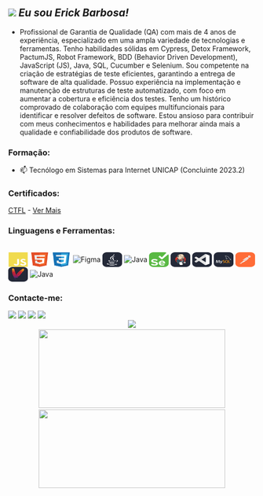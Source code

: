 ## <img src="https://github.com/TheDudeThatCode/TheDudeThatCode/blob/master/Assets/Hi.gif" width="25px"> *Eu sou Erick Barbosa!* &nbsp;

  - Profissional de Garantia de Qualidade (QA) com mais de 4 anos de experiência, especializado em uma ampla variedade de tecnologias e ferramentas. Tenho habilidades sólidas em Cypress, Detox Framework, PactumJS, Robot Framework, BDD (Behavior Driven Development),   JavaScript (JS), Java, SQL, Cucumber e Selenium. Sou competente na criação de estratégias de teste eficientes, garantindo a entrega de software de alta qualidade. Possuo experiência na implementação e manutenção de        estruturas de teste automatizado, com foco em aumentar a cobertura e eficiência dos testes. Tenho um histórico comprovado de colaboração com equipes multifuncionais para identificar e resolver defeitos de software. 
  Estou   ansioso para contribuir com meus conhecimentos e habilidades para melhorar ainda mais a qualidade e confiabilidade dos produtos de software.
  <h3 align="left">Formação:</h3>
  
  - 📫 Tecnólogo em Sistemas para Internet UNICAP (Concluinte 2023.2)

  <h3 align="left">Certificados:</h3>

  [CTFL](https://drive.google.com/file/d/1oC7qRkdaot_YYCRc2n6PsuGJR7-7QZJh/view?usp=sharing) - [Ver Mais](https://drive.google.com/drive/folders/1NhgBdk2O2YtzCqkdqhqB6yZFvUrNmdlf?usp=sharing)
  <h3 align="left">Linguagens e Ferramentas:</h3>
  <div style="display: inline_block"><br>
  <img align="center" alt="Js" height="30" width="40" src="https://raw.githubusercontent.com/devicons/devicon/master/icons/javascript/javascript-plain.svg">
  <img align="center" alt="HTML" height="30" width="40" src="https://raw.githubusercontent.com/devicons/devicon/master/icons/html5/html5-original.svg">
  <img align="center" alt="CSS" height="30" width="40" src="https://raw.githubusercontent.com/devicons/devicon/master/icons/css3/css3-original.svg">
  <img align="center" alt="Figma" height="30" width="40" src="https://cdn.jsdelivr.net/gh/devicons/devicon/icons/figma/figma-original.svg"> 
  <img align="center" alt="Java" height="30" width="40" src="https://raw.githubusercontent.com/tandpfun/skill-icons/main/icons/Java-Dark.svg">
  <img align="center" alt="Java" height="30" width="40" src="https://skillicons.dev/icons?i=nodejs&theme=light">
  <img align="center" alt="Java" height="30" width="40" src="https://raw.githubusercontent.com/tandpfun/skill-icons/main/icons/Selenium.svg">
  <img align="center" alt="Java" height="30" width="40" src="https://raw.githubusercontent.com/tandpfun/skill-icons/main/icons/Jenkins-Dark.svg">
  <img align="center" alt="Java" height="30" width="40" src="https://raw.githubusercontent.com/tandpfun/skill-icons/main/icons/VSCode-Dark.svg">
  <img align="center" alt="Java" height="30" width="40" src="https://raw.githubusercontent.com/tandpfun/skill-icons/main/icons/MySQL-Dark.svg">
  <img align="center" alt="Java" height="30" width="40" src="https://raw.githubusercontent.com/tandpfun/skill-icons/main/icons/Postman.svg">
  <img align="center" alt="Java" height="30" width="40" src="https://raw.githubusercontent.com/tandpfun/skill-icons/main/icons/Maven-Dark.svg">
  <img align="center" alt="Java" height="40" width="40" src="https://raw.githubusercontent.com/simple-icons/simple-icons/6e46ec1fc23b60c8fd0d2f2ff46db82e16dbd75f/icons/cypress.svg"> 
    
    
     
  <h3 align="left">Contacte-me:</h3>
  <div> 
    <a href="https://discord.gg/YnJ5fsQqCu" target="_blank"><img src="https://img.shields.io/badge/Discord-7289DA?style=for-the-badge&logo=discord&logoColor=white" target="_blank"></a> 
    <a href = "mailto:barbosaerick88@gmail.com"><img src="https://img.shields.io/badge/-Gmail-%23333?style=for-the-badge&logo=gmail&logoColor=white" target="_blank"></a>
    <a href="https://www.linkedin.com/in/erick-barbosa-6a979920b/" target="_blank"><img src="https://img.shields.io/badge/-LinkedIn-%230077B5?style=for-the-badge&logo=linkedin&logoColor=white" target="_blank"></a> 
     <a href="https://wa.me/55081991988963" target="_blank"><img src="https://img.shields.io/badge/WhatsApp-25D366?style=for-the-badge&logo=whatsapp&logoColor=white" target="_blank"></a> 
  


  <div align="center">
  <img src="https://profile-counter.glitch.me/ErickBarbosa88/count.svg?"  />
  </div>
  <div align="center" style="display: inline_block">
  <a href="https://github.com/ErickBarbosa88">
  <img height="160em" width="380px" src="https://github-readme-stats.vercel.app/api?username=ErickBarbosa88&show_icons=true&theme=dark&include_all_commits=true&count_private=true"/>
  <img width="380px" height="160em" src="https://github-readme-stats.vercel.app/api/top-langs/?username=ErickBarbosa88&layout=compact&langs_count=7&theme=dark"/>
  </div>

###



 </div>
  
    
    
  
 

